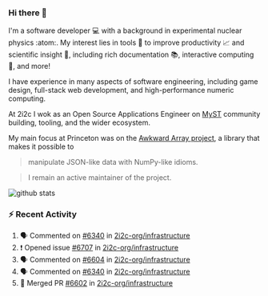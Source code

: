 ### Hi there 👋 

I'm a software developer 💻 with a background in experimental nuclear physics :atom:. My interest lies in tools :wrench: to improve productivity :chart_with_upwards_trend: and scientific insight :telescope:, including rich documentation 📚, interactive computing 🧮, and more! 

I have experience in many aspects of software engineering, including game design, full-stack web development, and high-performance numeric computing. 

At 2i2c I wok as an Open Source Applications Engineer on [MyST](https://github.com/jupyter-book/mystmd) community building, tooling, and the wider ecosystem. 

My main focus at Princeton was on the [Awkward Array project](awkward-array.org/), a library that makes it possible to 
> manipulate JSON-like data with NumPy-like idioms.

> I remain an active maintainer of the project. 

![github stats](https://github-readme-stats.vercel.app/api?username=agoose77&show_icons=true&hide_rank=true&hide_title=true&bg_color=30,e76445,904e95&text_color=efe3ec&icon_color=efe3ec)
<!--
**agoose77/agoose77** is a ✨ _special_ ✨ repository because its `README.md` (this file) appears on your GitHub profile.

Here are some ideas to get you started:

- 🔭 I’m currently working on ...
- 🌱 I’m currently learning ...
- 👯 I’m looking to collaborate on ...
- 🤔 I’m looking for help with ...
- 💬 Ask me about ...
- 📫 How to reach me: ...
- 😄 Pronouns: ...
- ⚡ Fun fact: ...
-->

### :zap: Recent Activity

<!--START_SECTION:activity-->
1. 🗣 Commented on [#6340](https://github.com/2i2c-org/infrastructure/issues/6340#issuecomment-3250020585) in [2i2c-org/infrastructure](https://github.com/2i2c-org/infrastructure)
2. ❗ Opened issue [#6707](https://github.com/2i2c-org/infrastructure/issues/6707) in [2i2c-org/infrastructure](https://github.com/2i2c-org/infrastructure)
3. 🗣 Commented on [#6604](https://github.com/2i2c-org/infrastructure/issues/6604#issuecomment-3249492141) in [2i2c-org/infrastructure](https://github.com/2i2c-org/infrastructure)
4. 🗣 Commented on [#6340](https://github.com/2i2c-org/infrastructure/issues/6340#issuecomment-3248951571) in [2i2c-org/infrastructure](https://github.com/2i2c-org/infrastructure)
5. 🎉 Merged PR [#6602](https://github.com/2i2c-org/infrastructure/pull/6602) in [2i2c-org/infrastructure](https://github.com/2i2c-org/infrastructure)
<!--END_SECTION:activity-->
